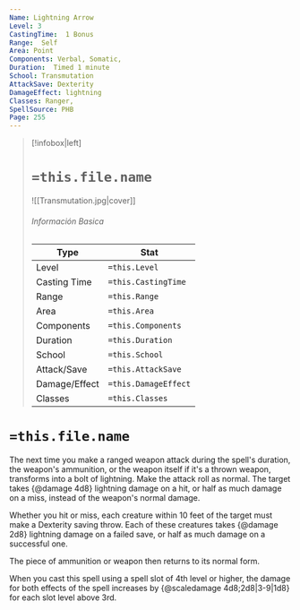 ```yaml
---
Name: Lightning Arrow
Level: 3
CastingTime:  1 Bonus 
Range:  Self
Area: Point
Components: Verbal, Somatic, 
Duration:  Timed 1 minute
School: Transmutation
AttackSave: Dexterity
DamageEffect: lightning
Classes: Ranger, 
SpellSource: PHB
Page: 255
---
```


>[!infobox|left]
># `=this.file.name`
>![[Transmutation.jpg|cover]]
> ###### Información Basica
> Type |  Stat |
> ---|---|
> Level | `=this.Level` |
> Casting Time | `=this.CastingTime` |
> Range | `=this.Range` |
> Area | `=this.Area` |
> Components | `=this.Components` |
> Duration | `=this.Duration` |
> School | `=this.School` |
> Attack/Save | `=this.AttackSave` |
> Damage/Effect | `=this.DamageEffect` |
> Classes | `=this.Classes` |

# `=this.file.name`
The next time you make a ranged weapon attack during the spell&#x27;s duration, the weapon&#x27;s ammunition, or the weapon itself if it&#x27;s a thrown weapon, transforms into a bolt of lightning. Make the attack roll as normal. The target takes {@damage 4d8} lightning damage on a hit, or half as much damage on a miss, instead of the weapon&#x27;s normal damage.

Whether you hit or miss, each creature within 10 feet of the target must make a Dexterity saving throw. Each of these creatures takes {@damage 2d8} lightning damage on a failed save, or half as much damage on a successful one.

The piece of ammunition or weapon then returns to its normal form.



 


 


 


When you cast this spell using a spell slot of 4th level or higher, the damage for both effects of the spell increases by {@scaledamage 4d8;2d8|3-9|1d8} for each slot level above 3rd. 